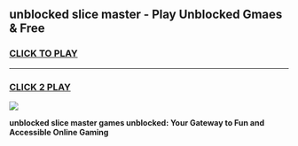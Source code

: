 
## unblocked slice master - Play Unblocked Gmaes & Free
<h3>
<a href="https://news.freeplayer.one?title=unblocked_slice_master&ref=23F">CLICK TO PLAY</a></h3>
<hr>

<h3>
<a href="https://news.freeplayer.one?title=unblocked_slice_master&ref=23F">CLICK 2 PLAY</a>
  
</h3>

<a href="https://news.freeplayer.one?title=unblocked_slice_master&ref=23F/"><img src="https://clearcache.store/games.png"></a>


**unblocked slice master games unblocked: Your Gateway to Fun and Accessible Online Gaming**
